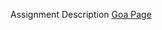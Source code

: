 Assignment Description
<a href="https://docs.google.com/document/d/1Li-BJKock6xYsrMyjRQ-PP29DuIcPfEuIQ5gpcra4JY/edit?usp=sharing">Goa Page</a>
